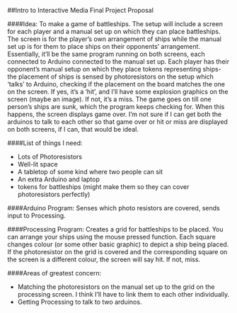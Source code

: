 ##Intro to Interactive Media Final Project Proposal

####Idea: 
To make a game of battleships. The setup will include a screen for each player and a manual set up on which they can place battleships.
The screen is for the player’s own arrangement of ships while the manual set up is for them to place ships on their opponents’ arrangement. 
Essentially, it’ll be the same program running on both screens, each connected to Arduino connected to the manual set up. Each player has their opponent’s manual setup on which they place tokens representing ships- the placement of ships is sensed by photoresistors on the setup which ‘talks’ to Arduino, checking if the placement on the board matches the one on the screen. If yes, it’s a ‘hit’, and I’ll have some explosion graphics on the screen (maybe an image). If not, it’s a miss. The game goes on till one person’s ships are sunk, which the program keeps checking for. When this happens, the screen displays game over. 
I’m not sure if I can get both the arduinos to talk to each other so that game over or hit or miss are displayed on both screens, if I can, that would be ideal.

####List of things I need:
- Lots of Photoresistors
- Well-lit space
- A tabletop of some kind where two people can sit
- An extra Arduino and laptop 
- tokens for battleships (might make them so they can cover photoresistors perfectly)

####Arduino Program:
Senses which photo resistors are covered, sends input to Processing.

####Processing Program:
Creates a grid for battleships to be placed. You can arrange your ships using the mouse pressed function. Each square changes colour (or some other basic graphic) to depict a ship being placed. If the photoresistor on the grid is covered and the corresponding square on the screen is a different colour, the screen will say hit. If not, miss. 

####Areas of greatest concern:
-	Matching the photoresistors on the manual set up to the grid on the processing screen. I think I’ll have to link them to each other individually.
-	Getting Processing to talk to two arduinos. 



